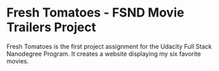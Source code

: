 # Fresh Tomatoes - FSND Movie Trailers Project

Fresh Tomatoes is the first project assignment for the Udacity Full Stack Nanodegree Program. It creates a website displaying my six favorite movies.

